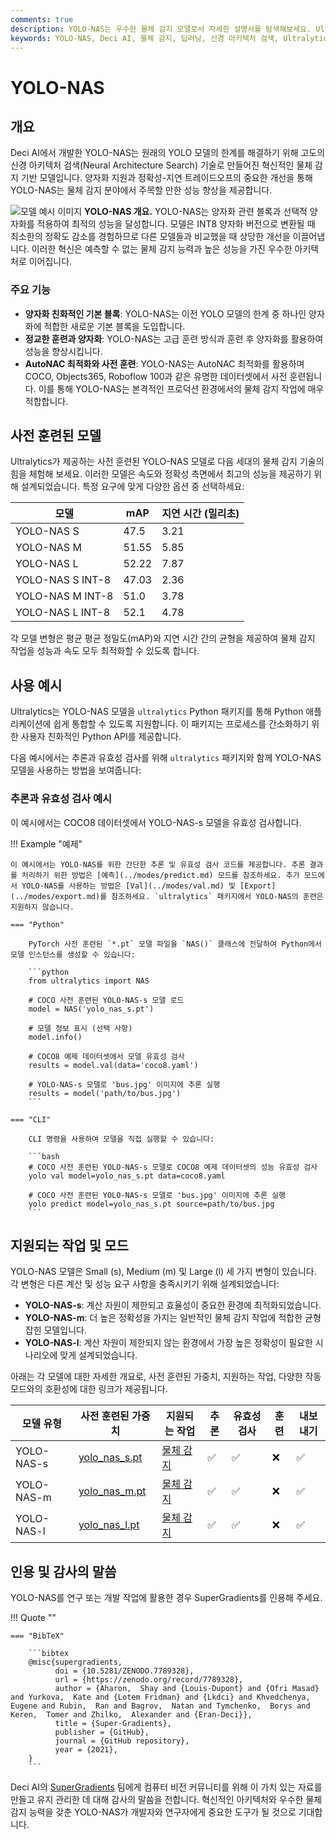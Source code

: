 ```yaml
---
comments: true
description: YOLO-NAS는 우수한 물체 감지 모델로서 자세한 설명서를 탐색해보세요. Ultralytics Python API를 사용한 기능, 사전 훈련된 모델, 사용법 등을 자세히 알아보세요.
keywords: YOLO-NAS, Deci AI, 물체 감지, 딥러닝, 신경 아키텍처 검색, Ultralytics Python API, YOLO 모델, 사전 훈련된 모델, 양자화, 최적화, COCO, Objects365, Roboflow 100
---
```


# YOLO-NAS

## 개요

Deci AI에서 개발한 YOLO-NAS는 원래의 YOLO 모델의 한계를 해결하기 위해 고도의 신경 아키텍처 검색(Neural Architecture Search) 기술로 만들어진 혁신적인 물체 감지 기반 모델입니다. 양자화 지원과 정확성-지연 트레이드오프의 중요한 개선을 통해 YOLO-NAS는 물체 감지 분야에서 주목할 만한 성능 향상을 제공합니다.

![모델 예시 이미지](https://learnopencv.com/wp-content/uploads/2023/05/yolo-nas_COCO_map_metrics.png)
**YOLO-NAS 개요.** YOLO-NAS는 양자화 관련 블록과 선택적 양자화를 적용하여 최적의 성능을 달성합니다. 모델은 INT8 양자화 버전으로 변환될 때 최소한의 정확도 감소를 경험하므로 다른 모델들과 비교했을 때 상당한 개선을 이끌어냅니다. 이러한 혁신은 예측할 수 없는 물체 감지 능력과 높은 성능을 가진 우수한 아키텍처로 이어집니다.

### 주요 기능

- **양자화 친화적인 기본 블록**: YOLO-NAS는 이전 YOLO 모델의 한계 중 하나인 양자화에 적합한 새로운 기본 블록을 도입합니다.
- **정교한 훈련과 양자화**: YOLO-NAS는 고급 훈련 방식과 훈련 후 양자화를 활용하여 성능을 향상시킵니다.
- **AutoNAC 최적화와 사전 훈련**: YOLO-NAS는 AutoNAC 최적화를 활용하며 COCO, Objects365, Roboflow 100과 같은 유명한 데이터셋에서 사전 훈련됩니다. 이를 통해 YOLO-NAS는 본격적인 프로덕션 환경에서의 물체 감지 작업에 매우 적합합니다.

## 사전 훈련된 모델

Ultralytics가 제공하는 사전 훈련된 YOLO-NAS 모델로 다음 세대의 물체 감지 기술의 힘을 체험해 보세요. 이러한 모델은 속도와 정확성 측면에서 최고의 성능을 제공하기 위해 설계되었습니다. 특정 요구에 맞게 다양한 옵션 중 선택하세요:

| 모델               | mAP   | 지연 시간 (밀리초) |
|------------------|-------|-------------|
| YOLO-NAS S       | 47.5  | 3.21        |
| YOLO-NAS M       | 51.55 | 5.85        |
| YOLO-NAS L       | 52.22 | 7.87        |
| YOLO-NAS S INT-8 | 47.03 | 2.36        |
| YOLO-NAS M INT-8 | 51.0  | 3.78        |
| YOLO-NAS L INT-8 | 52.1  | 4.78        |

각 모델 변형은 평균 평균 정밀도(mAP)와 지연 시간 간의 균형을 제공하여 물체 감지 작업을 성능과 속도 모두 최적화할 수 있도록 합니다.

## 사용 예시

Ultralytics는 YOLO-NAS 모델을 `ultralytics` Python 패키지를 통해 Python 애플리케이션에 쉽게 통합할 수 있도록 지원합니다. 이 패키지는 프로세스를 간소화하기 위한 사용자 친화적인 Python API를 제공합니다.

다음 예시에서는 추론과 유효성 검사를 위해 `ultralytics` 패키지와 함께 YOLO-NAS 모델을 사용하는 방법을 보여줍니다:

### 추론과 유효성 검사 예시

이 예시에서는 COCO8 데이터셋에서 YOLO-NAS-s 모델을 유효성 검사합니다.

!!! Example "예제"

    이 예시에서는 YOLO-NAS를 위한 간단한 추론 및 유효성 검사 코드를 제공합니다. 추론 결과를 처리하기 위한 방법은 [예측](../modes/predict.md) 모드를 참조하세요. 추가 모드에서 YOLO-NAS를 사용하는 방법은 [Val](../modes/val.md) 및 [Export](../modes/export.md)를 참조하세요. `ultralytics` 패키지에서 YOLO-NAS의 훈련은 지원하지 않습니다.

    === "Python"

        PyTorch 사전 훈련된 `*.pt` 모델 파일을 `NAS()` 클래스에 전달하여 Python에서 모델 인스턴스를 생성할 수 있습니다:

        ```python
        from ultralytics import NAS

        # COCO 사전 훈련된 YOLO-NAS-s 모델 로드
        model = NAS('yolo_nas_s.pt')

        # 모델 정보 표시 (선택 사항)
        model.info()

        # COCO8 예제 데이터셋에서 모델 유효성 검사
        results = model.val(data='coco8.yaml')

        # YOLO-NAS-s 모델로 'bus.jpg' 이미지에 추론 실행
        results = model('path/to/bus.jpg')
        ```

    === "CLI"

        CLI 명령을 사용하여 모델을 직접 실행할 수 있습니다:

        ```bash
        # COCO 사전 훈련된 YOLO-NAS-s 모델로 COCO8 예제 데이터셋의 성능 유효성 검사
        yolo val model=yolo_nas_s.pt data=coco8.yaml

        # COCO 사전 훈련된 YOLO-NAS-s 모델로 'bus.jpg' 이미지에 추론 실행
        yolo predict model=yolo_nas_s.pt source=path/to/bus.jpg
        ```

## 지원되는 작업 및 모드

YOLO-NAS 모델은 Small (s), Medium (m) 및 Large (l) 세 가지 변형이 있습니다. 각 변형은 다른 계산 및 성능 요구 사항을 충족시키기 위해 설계되었습니다:

- **YOLO-NAS-s**: 계산 자원이 제한되고 효율성이 중요한 환경에 최적화되었습니다.
- **YOLO-NAS-m**: 더 높은 정확성을 가지는 일반적인 물체 감지 작업에 적합한 균형잡힌 모델입니다.
- **YOLO-NAS-l**: 계산 자원이 제한되지 않는 환경에서 가장 높은 정확성이 필요한 시나리오에 맞게 설계되었습니다.

아래는 각 모델에 대한 자세한 개요로, 사전 훈련된 가중치, 지원하는 작업, 다양한 작동 모드와의 호환성에 대한 링크가 제공됩니다.

| 모델 유형      | 사전 훈련된 가중치                                                                                    | 지원되는 작업                     | 추론 | 유효성 검사 | 훈련 | 내보내기 |
|------------|-----------------------------------------------------------------------------------------------|-----------------------------|----|--------|----|------|
| YOLO-NAS-s | [yolo_nas_s.pt](https://github.com/ultralytics/assets/releases/download/v8.1.0/yolo_nas_s.pt) | [물체 감지](../tasks/detect.md) | ✅  | ✅      | ❌  | ✅    |
| YOLO-NAS-m | [yolo_nas_m.pt](https://github.com/ultralytics/assets/releases/download/v8.1.0/yolo_nas_m.pt) | [물체 감지](../tasks/detect.md) | ✅  | ✅      | ❌  | ✅    |
| YOLO-NAS-l | [yolo_nas_l.pt](https://github.com/ultralytics/assets/releases/download/v8.1.0/yolo_nas_l.pt) | [물체 감지](../tasks/detect.md) | ✅  | ✅      | ❌  | ✅    |

## 인용 및 감사의 말씀

YOLO-NAS를 연구 또는 개발 작업에 활용한 경우 SuperGradients를 인용해 주세요.

!!! Quote ""

    === "BibTeX"

        ```bibtex
        @misc{supergradients,
              doi = {10.5281/ZENODO.7789328},
              url = {https://zenodo.org/record/7789328},
              author = {Aharon,  Shay and {Louis-Dupont} and {Ofri Masad} and Yurkova,  Kate and {Lotem Fridman} and {Lkdci} and Khvedchenya,  Eugene and Rubin,  Ran and Bagrov,  Natan and Tymchenko,  Borys and Keren,  Tomer and Zhilko,  Alexander and {Eran-Deci}},
              title = {Super-Gradients},
              publisher = {GitHub},
              journal = {GitHub repository},
              year = {2021},
        }
        ```

Deci AI의 [SuperGradients](https://github.com/Deci-AI/super-gradients/) 팀에게 컴퓨터 비전 커뮤니티를 위해 이 가치 있는 자료를 만들고 유지 관리한 데 대해 감사의 말씀을 전합니다. 혁신적인 아키텍처와 우수한 물체 감지 능력을 갖춘 YOLO-NAS가 개발자와 연구자에게 중요한 도구가 될 것으로 기대합니다.
